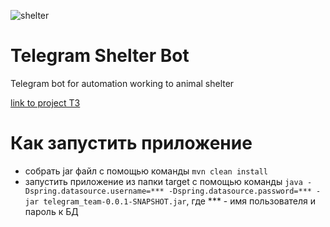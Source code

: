 ![shelter]([https://beolin.club/uploads/posts/2022-08/1659807512_1-beolin-club-p-pomoshch-bezdomnim-zhivotnim-risunki-krasi-1.jpg](https://flomaster.club/uploads/posts/2022-07/1657889863_7-flomaster-club-p-risunok-priyut-dlya-zhivotnikh-krasivo-10.jpg))
# Telegram Shelter Bot

Telegram bot for automation working to animal shelter

[link to project T3](https://skyengpublic.notion.site/4509dd17f5f840f1ba6807fe83aa9c15)

# Как запустить приложение
- собрать jar файл с помощью команды ```mvn clean install```
- запустить приложение из папки target с помощью команды ```java -Dspring.datasource.username=*** -Dspring.datasource.password=*** -jar telegram_team-0.0.1-SNAPSHOT.jar```, где *** - имя пользователя и пароль к БД
  
